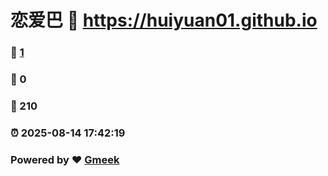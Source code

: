 # 恋爱巴 :link: https://huiyuan01.github.io 
### :page_facing_up: [1](https://huiyuan01.github.io/tag.html) 
### :speech_balloon: 0 
### :hibiscus: 210 
### :alarm_clock: 2025-08-14 17:42:19 
### Powered by :heart: [Gmeek](https://github.com/Meekdai/Gmeek)
